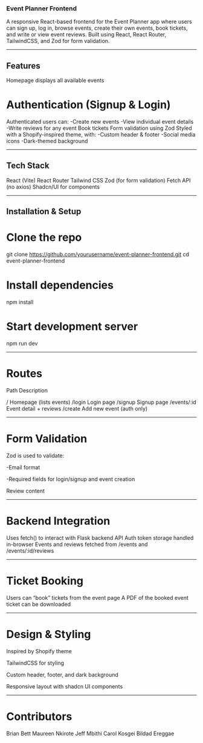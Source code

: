 ### Event Planner Frontend

A responsive React-based frontend for the Event Planner app where users can sign up, log in, browse events, create their own events, book tickets, and write or view event reviews. Built using React, React Router, TailwindCSS, and Zod for form validation.

---

## Features

Homepage displays all available events
# Authentication (Signup & Login)
Authenticated users can:
  -Create new events
  -View individual event details
  -Write reviews for any event
Book tickets
Form validation using Zod
Styled with a Shopify-inspired theme, with:
  -Custom header & footer
  -Social media icons
  -Dark-themed background

---

## Tech Stack
React (Vite)
React Router
Tailwind CSS
Zod (for form validation)
Fetch API (no axios)
Shadcn/UI for components

---

## Installation & Setup

# Clone the repo
git clone https://github.com/yourusername/event-planner-frontend.git
cd event-planner-frontend

# Install dependencies
npm install

# Start development server
npm run dev

---

# Routes

Path	Description

/	Homepage (lists events)
/login	Login page
/signup	Signup page
/events/:id	Event detail + reviews
/create	Add new event (auth only)

---

# Form Validation

Zod is used to validate:

  -Email format

  -Required fields for login/signup and event creation

Review content

---

# Backend Integration

Uses fetch() to interact with Flask backend API
Auth token storage handled in-browser
Events and reviews fetched from /events and /events/:id/reviews

---

# Ticket Booking 

Users can “book” tickets from the event page
A PDF of the booked event ticket can be downloaded

---

# Design & Styling

Inspired by Shopify theme

TailwindCSS for styling

Custom header, footer, and dark background

Responsive layout with shadcn UI components

---

# Contributors

Brian Bett 
Maureen Nkirote
Jeff Mbithi
Carol Kosgei
Bildad Ereggae

